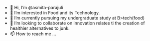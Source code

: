 - 👋 Hi, I’m @asmita-parajuli
- 👀 I’m interested in Food and its Technology.
- 🌱 I’m currently pursuing my  undergraduate study at B>tech(food)
- 💞️ I’m looking to collaborate on innovation relates ti the creation of healthier alternatives to junk.
- 📫 How to reach me ...

<!---
asmita-parajuli/asmita-parajuli is a ✨ special ✨ repository because its `README.md` (this file) appears on your GitHub profile.
You can click the Preview link to take a look at your changes.
--->
